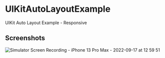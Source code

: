 # UIKitAutoLayoutExample

UIKit Auto Layout Example - Responsive

## Screenshots

![Simulator Screen Recording - iPhone 13 Pro Max - 2022-09-17 at 12 59 51](https://user-images.githubusercontent.com/30703894/190865793-d0d3e207-9d3c-4c46-abb3-08d5d840b082.gif)
